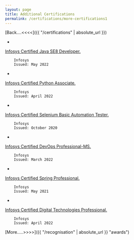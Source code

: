 ```yaml
---
layout: page
title: Additional Certifications
permalink: /certifications/more-certifications1
---
```


[Back....<<<<]({{ "/certifications" | absolute_url }})

- 
<a title="View Certificate" href="https://drive.google.com/file/d/1rwjcR748Me6jiMRrt7hrln5sYKZueTHO/view" target="_blank">
Infosys Certified Java SE8 Developer.</a>

        Infosys
        Issued: May 2022

- 
<a title="View Certificate" href="https://drive.google.com/file/d/1qNsIjEcieMJzEm9Y3FEUGdhOocP7ZkZe/view" target="_blank">
Infosys Certified Python Associate.</a>

        Infosys
        Issued: April 2022

- 
<a title="View Certificate" href="https://drive.google.com/file/d/1-WaoxF7oNl4Ex5bT4Nt-XrWEtuDkb3F7/view" target="_blank">
Infosys Certified Selenium Basic Automation Tester.</a>

        Infosys
        Issued: October 2020

- 
<a title="View Certificate" href="https://drive.google.com/file/d/1qe7qTBGt0T6lNuUYEeJblVSdA5cSw99F/view" target="_blank"> 
Infosys Certified DevOps Professional-MS.</a>

        Infosys
        Issued: March 2022

- 
<a title="View Certificate" href="https://drive.google.com/file/d/1UHsmQYxXlqUQ0OnuLniiL0fSlqBPVUS2/view" target="_blank"> 
Infosys Certified Spring Professional.</a>

        Infosys
        Issued: May 2021

- 
<a title="View Certificate" href="https://drive.google.com/file/d/1LC4Yfhtyg8UeGAo-FqoPe7GH8qYuQiZx/view" target="_blank"> 
Infosys Certified Digital Technologies Professional.</a>

        Infosys
        Issued: April 2022

[More.....>>>>]({{ "/recognisation" | absolute_url }} "awards")

